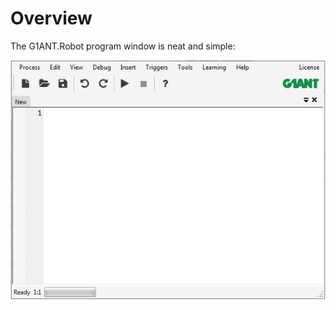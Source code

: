 # Overview

The G1ANT.Robot program window is neat and simple:

![](https://github.com/G1ANT-Robot/G1ANT.Manual/raw/develop/-assets/main.jpg)

